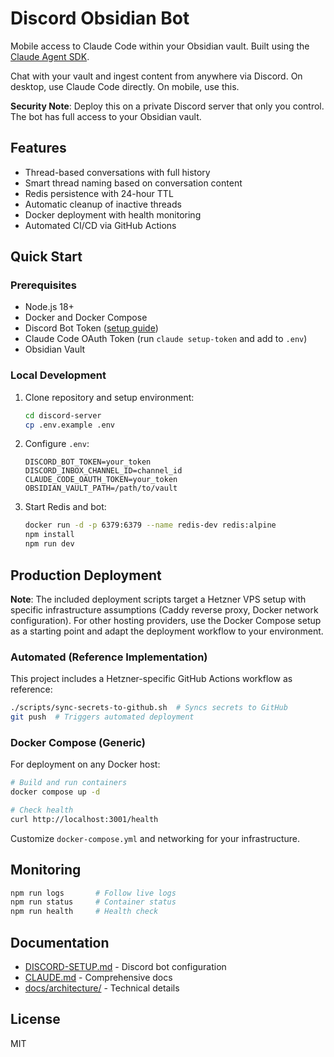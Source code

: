 # Discord Obsidian Bot

Mobile access to Claude Code within your Obsidian vault. Built using the [Claude Agent SDK](https://docs.claude.com/en/api/agent-sdk/overview).

Chat with your vault and ingest content from anywhere via Discord. On desktop, use Claude Code directly. On mobile, use this.

**Security Note**: Deploy this on a private Discord server that only you control. The bot has full access to your Obsidian vault.

## Features

- Thread-based conversations with full history
- Smart thread naming based on conversation content
- Redis persistence with 24-hour TTL
- Automatic cleanup of inactive threads
- Docker deployment with health monitoring
- Automated CI/CD via GitHub Actions

## Quick Start

### Prerequisites

- Node.js 18+
- Docker and Docker Compose
- Discord Bot Token ([setup guide](discord-server/DISCORD-SETUP.md))
- Claude Code OAuth Token (run `claude setup-token` and add to `.env`)
- Obsidian Vault

### Local Development

1. Clone repository and setup environment:
   ```bash
   cd discord-server
   cp .env.example .env
   ```

2. Configure `.env`:
   ```
   DISCORD_BOT_TOKEN=your_token
   DISCORD_INBOX_CHANNEL_ID=channel_id
   CLAUDE_CODE_OAUTH_TOKEN=your_token
   OBSIDIAN_VAULT_PATH=/path/to/vault
   ```

3. Start Redis and bot:
   ```bash
   docker run -d -p 6379:6379 --name redis-dev redis:alpine
   npm install
   npm run dev
   ```

## Production Deployment

**Note**: The included deployment scripts target a Hetzner VPS setup with specific infrastructure assumptions (Caddy reverse proxy, Docker network configuration). For other hosting providers, use the Docker Compose setup as a starting point and adapt the deployment workflow to your environment.

### Automated (Reference Implementation)

This project includes a Hetzner-specific GitHub Actions workflow as reference:

```bash
./scripts/sync-secrets-to-github.sh  # Syncs secrets to GitHub
git push  # Triggers automated deployment
```

### Docker Compose (Generic)

For deployment on any Docker host:

```bash
# Build and run containers
docker compose up -d

# Check health
curl http://localhost:3001/health
```

Customize `docker-compose.yml` and networking for your infrastructure.

## Monitoring

```bash
npm run logs       # Follow live logs
npm run status     # Container status
npm run health     # Health check
```

## Documentation

- [DISCORD-SETUP.md](discord-server/DISCORD-SETUP.md) - Discord bot configuration
- [CLAUDE.md](CLAUDE.md) - Comprehensive docs
- [docs/architecture/](docs/architecture/) - Technical details

## License

MIT
